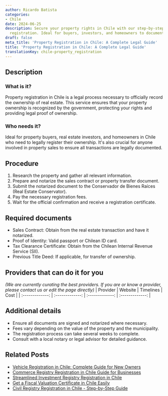 ```yaml
---
author: Ricardo Batista
categories:
- Chile
date: 2024-06-25
description: Secure your property rights in Chile with our step-by-step guide to legal
  registration. Ideal for buyers, investors, and homeowners to document their ownership.
draft: false
meta_title: 'Property Registration in Chile: A Complete Legal Guide'
title: 'Property Registration in Chile: A Complete Legal Guide'
translationKey: chile-property_registration
---
```



## Description
### What is it?
Property registration in Chile is a legal process necessary to officially record the ownership of real estate. This service ensures that your property ownership is recognized by the government, protecting your rights and providing legal proof of ownership.

### Who needs it?
Ideal for property buyers, real estate investors, and homeowners in Chile who need to legally register their ownership. It's also crucial for anyone involved in property sales to ensure all transactions are legally documented.

## Procedure

1. Research the property and gather all relevant information.
2. Prepare and notarize the sales contract or property transfer document.
3. Submit the notarized document to the Conservador de Bienes Raíces (Real Estate Conservator).
4. Pay the necessary registration fees.
5. Wait for the official confirmation and receive a registration certificate.


## Required documents

- Sales Contract: Obtain from the real estate transaction and have it notarized.
- Proof of Identity: Valid passport or Chilean ID card.
- Tax Clearance Certificate: Obtain from the Chilean Internal Revenue Service (SII).
- Previous Title Deed: If applicable, for transfer of ownership.


## Providers that can do it for you
_(We are currently curating the best providers. If you are or know a provider, please contact us or edit the page directly)_
| Provider        |     Website     |     Timelines    |       Cost      |
| :-------------: | :-------------: |  :-------------: | :-------------: |

## Additional details

- Ensure all documents are signed and notarized where necessary.
- Fees vary depending on the value of the property and the municipality.
- The registration process can take several weeks to complete.
- Consult with a local notary or legal advisor for detailed guidance.




## Related Posts

- [Vehicle Registration in Chile: Complete Guide for New Owners](https://tramitit.com/guides/chile/vehicle_registration/)
- [Commerce Registry Registration in Chile Guide for Businesses](https://tramitit.com/guides/chile/commerce_registry_registration/)
- [Streamlined Investment Registry Registration in Chile](https://tramitit.com/guides/chile/investment_registry_registration/)
- [Get a Fiscal Valuation Certificate in Chile Easily](https://tramitit.com/guides/chile/fiscal_valuation_certificate/)
- [Civil Registry Registration in Chile - Step-by-Step Guide](https://tramitit.com/guides/chile/civil_registry_registration/)